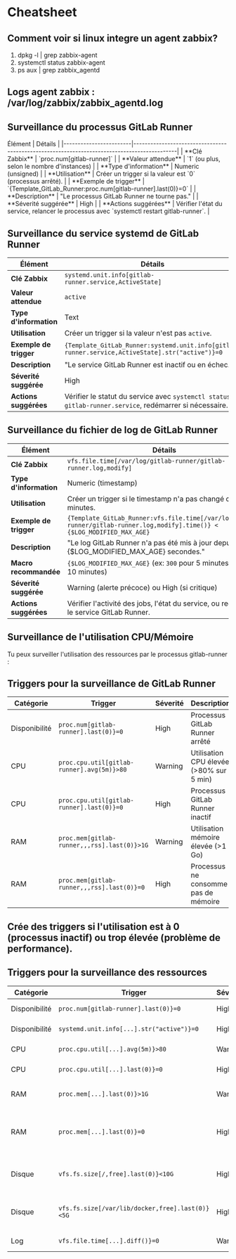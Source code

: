 # Cheatsheet

## Comment voir si linux integre un agent zabbix?

1. dpkg -l | grep zabbix-agent
2. systemctl status zabbix-agent
3. ps aux | grep zabbix_agentd

## Logs agent zabbix : /var/log/zabbix/zabbix_agentd.log

## Surveillance du processus GitLab Runner

<custom-element data-json="%7B%22type%22%3A%22table-metadata%22%2C%22attributes%22%3A%7B%22title%22%3A%22Configuration%20du%20trigger%20pour%20la%20surveillance%20du%20processus%20GitLab%20Runner%22%7D%7D" />
   Élément                | Détails                                                                                     |
 |------------------------|---------------------------------------------------------------------------------------------|
 | **Clé Zabbix**         | `proc.num[gitlab-runner]`                                                                   |
 | **Valeur attendue**    | `1` (ou plus, selon le nombre d'instances)                                                 |
 | **Type d'information** | Numeric (unsigned)                                                                          |
 | **Utilisation**        | Créer un trigger si la valeur est `0` (processus arrêté).                                   |
 | **Exemple de trigger** | `{Template_GitLab_Runner:proc.num[gitlab-runner].last(0)}=0`                                 |
 | **Description**        | "Le processus GitLab Runner ne tourne pas."                                                 |
 | **Séverité suggérée**  | High                                                                                       |
 | **Actions suggérées**  | Vérifier l'état du service, relancer le processus avec `systemctl restart gitlab-runner`.    |

## Surveillance du service systemd de GitLab Runner

| Élément                | Détails                                                                                     |
|------------------------|---------------------------------------------------------------------------------------------|
| **Clé Zabbix**         | `systemd.unit.info[gitlab-runner.service,ActiveState]`                                      |
| **Valeur attendue**    | `active`                                                                                   |
| **Type d'information** | Text                                                                                       |
| **Utilisation**        | Créer un trigger si la valeur n'est pas `active`.                                           |
| **Exemple de trigger** | `{Template_GitLab_Runner:systemd.unit.info[gitlab-runner.service,ActiveState].str("active")}=0` |
| **Description**        | "Le service GitLab Runner est inactif ou en échec."                                         |
| **Séverité suggérée**  | High                                                                                       |
| **Actions suggérées**  | Vérifier le statut du service avec `systemctl status gitlab-runner.service`, redémarrer si nécessaire. |

## Surveillance du fichier de log de GitLab Runner

| Élément                | Détails                                                                                     |
|------------------------|---------------------------------------------------------------------------------------------|
| **Clé Zabbix**         | `vfs.file.time[/var/log/gitlab-runner/gitlab-runner.log,modify]`                             |
| **Type d'information** | Numeric (timestamp)                                                                         |
| **Utilisation**        | Créer un trigger si le timestamp n'a pas changé depuis X minutes.                           |
| **Exemple de trigger** | `{Template_GitLab_Runner:vfs.file.time[/var/log/gitlab-runner/gitlab-runner.log,modify].time()} < {$LOG_MODIFIED_MAX_AGE}` |
| **Description**        | "Le log GitLab Runner n'a pas été mis à jour depuis {$LOG_MODIFIED_MAX_AGE} secondes."       |
| **Macro recommandée**  | `{$LOG_MODIFIED_MAX_AGE}` (ex: `300` pour 5 minutes, `600` pour 10 minutes)                  |
| **Séverité suggérée**  | Warning (alerte précoce) ou High (si critique)                                              |
| **Actions suggérées**  | Vérifier l'activité des jobs, l'état du service, ou redémarrer le service GitLab Runner.    |

## Surveillance de l'utilisation CPU/Mémoire
Tu peux surveiller l'utilisation des ressources par le processus gitlab-runner :

## Triggers pour la surveillance de GitLab Runner

| Catégorie      | Trigger                                      | Séverité  | Description                          |
|----------------|----------------------------------------------|-----------|--------------------------------------|
| Disponibilité  | `proc.num[gitlab-runner].last(0)}=0`         | High      | Processus GitLab Runner arrêté       |
| CPU            | `proc.cpu.util[gitlab-runner].avg(5m)}>80`   | Warning   | Utilisation CPU élevée (>80% sur 5 min) |
| CPU            | `proc.cpu.util[gitlab-runner].last(0)}=0`    | High      | Processus GitLab Runner inactif      |
| RAM            | `proc.mem[gitlab-runner,,,rss].last(0)}>1G`  | Warning   | Utilisation mémoire élevée (>1 Go)   |
| RAM            | `proc.mem[gitlab-runner,,,rss].last(0)}=0`   | High      | Processus ne consomme pas de mémoire |

## Crée des triggers si l'utilisation est à 0 (processus inactif) ou trop élevée (problème de performance).

## Triggers pour la surveillance des ressources

| Catégorie      | Trigger                                           | Séverité  | Description                          |
|----------------|---------------------------------------------------|-----------|--------------------------------------|
| Disponibilité  | `proc.num[gitlab-runner].last(0)}=0`              | High      | Processus arrêté                     |
| Disponibilité  | `systemd.unit.info[...].str("active")}=0`          | High      | Service inactif                      |
| CPU            | `proc.cpu.util[...].avg(5m)}>80`                   | Warning   | Utilisation CPU élevée               |
| CPU            | `proc.cpu.util[...].last(0)}=0`                    | High      | Processus inactif                    |
| RAM            | `proc.mem[...].last(0)}>1G`                        | Warning   | Utilisation mémoire élevée           |
| RAM            | `proc.mem[...].last(0)}=0`                         | High      | Processus ne consomme pas de mémoire |
| Disque         | `vfs.fs.size[/,free].last(0)}<10G`                 | High      | Espace disque racine faible          |
| Disque         | `vfs.fs.size[/var/lib/docker,free].last(0)}<5G`    | High      | Espace disque Docker faible          |
| Log            | `vfs.file.time[...].diff()}=0`                     | Warning   | Log non mis à jour                   |

